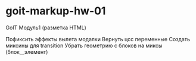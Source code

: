 # goit-markup-hw-01

GoIT Модуль1 (разметка HTML)

Пофиксить эффекты вылета модалки Вернуть цсс переменные Создать миксины для transition Убрать
геометрию с блоков на миксы (блок\_\_элемент)
